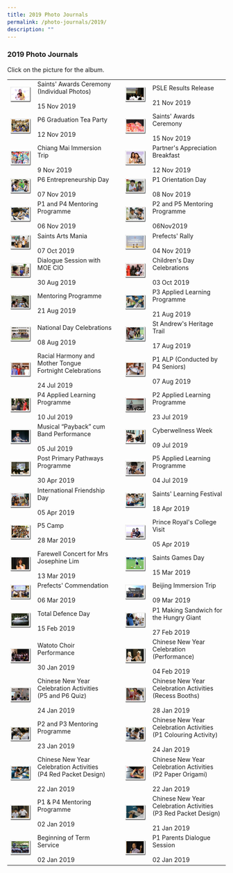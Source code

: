 ```yaml
---
title: 2019 Photo Journals
permalink: /photo-journals/2019/
description: ""
---
```

### 2019 Photo Journals

Click on the picture for the album.

|  	|  	|  	|  	|  	|
|---	|---	|---	|---	|---	|
| <a href="https://photos.app.goo.gl/LvB4rxyVj7mhHFzc8"><img style="width:99%" src="/images/pj300.png"></a> 	| Saints' Awards Ceremony<br>(Individual Photos)<br><br>15 Nov 2019 	|  	| <a href="https://photos.app.goo.gl/6mCLVrmwMZdf8cyv7"><img style="width:99%" src="/images/pj301.png"></a> 	| PSLE Results Release<br><br>21 Nov 2019 	|
|  <a href="https://photos.app.goo.gl/HQgR3t1HzgRUsgMy7"><img style="width:99%" src="/images/pj302.png"></a> 	| P6 Graduation Tea Party<br><br>12 Nov 2019 	|   	|  <a href="https://photos.app.goo.gl/LgeYdbYhYmpq9sHJ6"><img style="width:99%" src="/images/pj303.png"></a> 	| Saints' Awards Ceremony<br><br>15 Nov 2019 	|
|  <a href="https://photos.app.goo.gl/iM6XvtRQAznrFmAC9"><img style="width:99%" src="/images/pj304.png"></a> 	|  Chiang Mai Immersion Trip<br><br>9 Nov 2019 	|   	|  <a href="https://photos.app.goo.gl/zAar9diTV93Yqx3QA"><img style="width:99%" src="/images/pj305.png"></a> 	| Partner's Appreciation Breakfast<br><br>12 Nov 2019 	|
|  <a href="https://photos.app.goo.gl/n3ScVWPVTHqMRQFX9"><img style="width:99%" src="/images/pj306.png"></a> 	| P6 Entrepreneurship Day<br><br>07 Nov 2019 	|   	|  <a href="https://photos.app.goo.gl/sZ3kEJJhwjhZxh8N7"><img style="width:99%" src="/images/pj307.png"></a> 	| P1 Orientation Day<br><br>08 Nov 2019 	|
|  <a href="https://photos.app.goo.gl/wfNnsf1CzcGw49qt9"><img style="width:99%" src="/images/pj308.png"></a> 	| P1 and P4 Mentoring Programme<br><br>06 Nov 2019 	|   	|  <a href="https://photos.app.goo.gl/8uWdRgxSjA8UrBFA9"><img style="width:99%" src="/images/pj309.png"></a> 	| P2 and P5 Mentoring Programme<br><br>06Nov2019 	|
|  <a href="https://photos.app.goo.gl/3aX1tRh7vsUhaGWQ9"><img style="width:99%" src="/images/pj310.png"></a> 	| Saints Arts Mania<br><br>07 Oct 2019 	|   	|  <a href="https://photos.app.goo.gl/T7Q217r8vCTEUgbg9"><img style="width:99%" src="/images/pj311.png"></a> 	| Prefects' Rally<br><br>04 Nov 2019 	|
|  <a href="https://photos.app.goo.gl/qCnPkC7MVAkEXTjx5"><img style="width:99%" src="/images/pj312.png"></a> 	|  Dialogue Session with MOE CIO<br><br>30 Aug 2019 	|   	|  <a href="https://photos.app.goo.gl/5xrChoYsh25hvJLf9"><img style="width:99%" src="/images/pj313.png"></a> 	|  Children's Day Celebrations<br><br>03 Oct 2019 	|
| <a href="https://photos.app.goo.gl/ZrgNNRvdhqHJJ7KJ6"><img style="width:99%" src="/images/pj314.png"></a> 	|  Mentoring Programme<br><br>21 Aug 2019 	|   	| <a href="https://photos.app.goo.gl/7qXPJvDYZJoted9ZA"><img style="width:99%" src="/images/pj315.png"></a> 	| P3 Applied Learning Programme<br><br>21 Aug 2019<br> 	|
| <a href="https://photos.app.goo.gl/DS5pURcN5Z3WgZXbA"><img style="width:99%" src="/images/pj316.png"></a> 	|  National Day Celebrations<br><br>08 Aug 2019 	|   	|  <a href="https://photos.app.goo.gl/8Tm8NmQZUrbUpowp6"><img style="width:99%" src="/images/pj317.png"></a> 	|  St Andrew's Heritage Trail<br><br>17 Aug 2019 	|
| <a href="https://photos.app.goo.gl/Q9oQG9ff5RCpWZ3j6"><img style="width:99%" src="/images/pj318.png"></a> 	| Racial Harmony and Mother Tongue<br>Fortnight Celebrations<br><br>24 Jul 2019 	|   	|  <a href="https://photos.app.goo.gl/WXfExTpNtjqwFFxA9"><img style="width:99%" src="/images/pj319.png"></a> 	|  P1 ALP (Conducted by P4 Seniors)<br><br>07 Aug 2019 	|
| <a href="https://photos.app.goo.gl/11DGC6GCXGccATi86"><img style="width:99%" src="/images/pj320.png"></a> 	| P4 Applied Learning Programme<br><br>10 Jul 2019 	|   	| <a href="https://photos.app.goo.gl/myHEnoAMnY3DBeEG6"><img style="width:99%" src="/images/pj321.png"></a> 	| P2 Applied Learning Programme<br><br>23 Jul 2019<br> 	|
| <a href="https://photos.app.goo.gl/uXcLdcpvof66MHWN9"><img style="width:99%" src="/images/pj322.png"></a> 	| Musical “Payback” cum Band Performance <br><br>05 Jul 2019 	|   	| <a href="https://photos.app.goo.gl/kZseM5LMXnXtbxba8"><img style="width:99%" src="/images/pj323.png"></a> 	| Cyberwellness Week<br><br>09 Jul 2019<br> 	|
| <a href="https://photos.app.goo.gl/UwYuH8WBFHFfwqbB7"><img style="width:99%" src="/images/pj324.png"></a> 	| Post Primary Pathways Programme<br><br>30 Apr 2019 	|   	| <a href="https://photos.app.goo.gl/D6jQMDoULq31g9MY8"><img style="width:99%" src="/images/pj325.png"></a> 	| P5 Applied Learning Programme<br><br>04 Jul 2019<br> 	|
| <a href="https://photos.app.goo.gl/K9pnXdPFd7KRo7bGA"><img style="width:99%" src="/images/pj326.png"></a>	| International Friendship Day<br><br>05 Apr 2019<br> 	|  	| <a href="https://photos.app.goo.gl/SvUpBSZHZ6EPU5MN7"><img style="width:99%" src="/images/pj327.png"></a> 	| Saints' Learning Festival<br><br>18 Apr 2019<br> 	|
| <a href="https://photos.app.goo.gl/Dxj8nZNTveBBdJdQA"><img style="width:99%" src="/images/pj328.png"></a> 	|  P5 Camp<br><br>28 Mar 2019 	|   	| <a href="https://photos.app.goo.gl/oWs6ox8JHDrTjRPH6"><img style="width:99%" src="/images/pj329.png"></a> 	| Prince Royal's College Visit <br><br>05 Apr 2019<br> 	|
| <a href="https://photos.app.goo.gl/d98mvr3AbVdJGbbw6"><img style="width:99%" src="/images/pj330.png"></a> 	| Farewell Concert for Mrs Josephine Lim<br><br>13 Mar 2019 	|  	| <a href="https://photos.app.goo.gl/mUKKdmuhEsj5ebJX8"><img style="width:99%" src="/images/pj331.png"></a> 	| Saints Games Day<br><br>15 Mar 2019 	|
| <a href="https://photos.app.goo.gl/8s1m2s32LTftGpzAA"><img style="width:99%" src="/images/pj332.png"></a> 	| Prefects' Commendation<br><br>06 Mar 2019 	|  	| <a href="https://photos.app.goo.gl/u7Pn43fEcjzRz9mt9"><img style="width:99%" src="/images/pj333.png"></a> 	| Beijing Immersion Trip<br><br>09 Mar 2019 	|
| <a href="https://photos.app.goo.gl/Wmt16CaURJpJBPgW9"><img style="width:99%" src="/images/pj334.png"></a> 	| Total Defence Day<br><br>15 Feb 2019 	|  	| <a href="https://photos.app.goo.gl/ZjdNujzkYktgr7zM8"><img style="width:99%" src="/images/pj335.png"></a> 	| P1 Making Sandwich for the Hungry Giant<br><br>27 Feb 2019 	|
| <a href="https://photos.app.goo.gl/Z4VWR84aLvxFpELW6"><img style="width:99%" src="/images/pj336.png"></a> 	| Watoto Choir Performance<br><br>30 Jan 2019<br> 	|  	| <a href="https://photos.app.goo.gl/q9iufXQL6ZfVCZSd7"><img style="width:99%" src="/images/pj337.png"></a> 	| Chinese New Year Celebration<br>(Performance)<br><br>04 Feb 2019 	|
| <a href="https://photos.app.goo.gl/Mg3Vko6LZnEkh2Ua7"><img style="width:99%" src="/images/pj338.png"></a> 	| Chinese New Year Celebration Activities<br>(P5 and P6 Quiz)<br><br>24 Jan 2019 	|  	| <a href="https://photos.app.goo.gl/KkaF2TfuMsp59oQz9"><img style="width:99%" src="/images/pj339.png"></a> 	| Chinese New Year Celebration Activities<br>(Recess Booths)<br><br>28 Jan 2019 	|
| <a href="https://photos.app.goo.gl/f6bqtLYQEtJDktZb6"><img style="width:99%" src="/images/pj340.png"></a> 	| P2 and P3 Mentoring Programme<br><br>23 Jan 2019 	|  	| <a href="https://photos.app.goo.gl/QqLvtz4fTUJSe9sz8"><img style="width:99%" src="/images/pj341.png"></a> 	| Chinese New Year Celebration Activities<br>(P1 Colouring Activity)<br><br>24 Jan 2019 	|
| <a href="https://photos.app.goo.gl/AwkQAz2tzyQTyzUN9"><img style="width:99%" src="/images/pj342.png"></a> 	| Chinese New Year Celebration Activities<br>(P4 Red Packet Design)<br><br>22 Jan 2019 	|  	| <a href="https://photos.app.goo.gl/LgsKJeyjrk2xqZMr9"><img style="width:99%" src="/images/pj343.png"></a> 	| Chinese New Year Celebration Activities<br>(P2 Paper Origami)<br><br>22 Jan 2019 	|
| <a href="https://photos.app.goo.gl/5PQTosjm3wtuACyFA"><img style="width:99%" src="/images/pj344.png"></a> 	| P1 & P4 Mentoring Programme<br><br>02 Jan 2019 	|  	| <a href="https://photos.app.goo.gl/VEJJrVxoYsppuWKS7"><img style="width:99%" src="/images/pj345.png"></a> 	| Chinese New Year Celebration Activities<br>(P3 Red Packet Design)<br><br>21 Jan 2019 	|
| <a href="https://photos.app.goo.gl/r4k56QHhjheQcFHu8"><img style="width:99%" src="/images/pj346.png"></a> 	| Beginning of Term Service<br><br>02 Jan 2019 	|  	| <a href="https://photos.app.goo.gl/d6LCSd9P7ritibN4A"><img style="width:99%" src="/images/pj347.png"></a> 	| P1 Parents Dialogue Session<br><br>02 Jan 2019 	|